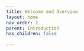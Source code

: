 ```yaml
---
title: Welcome and Overview
layout: home
nav_order: 2
parent: Introduction
has_children: false

---
```


<script
  src="https://cdn.mathjax.org/mathjax/latest/MathJax.js?config=TeX-AMS-MML_HTMLorMML"
  type="text/javascript">
</script>



